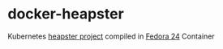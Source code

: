 # docker-heapster

Kubernetes [heapster project](https://github.com/kubernetes/heapster) compiled in [Fedora 24]() Container
